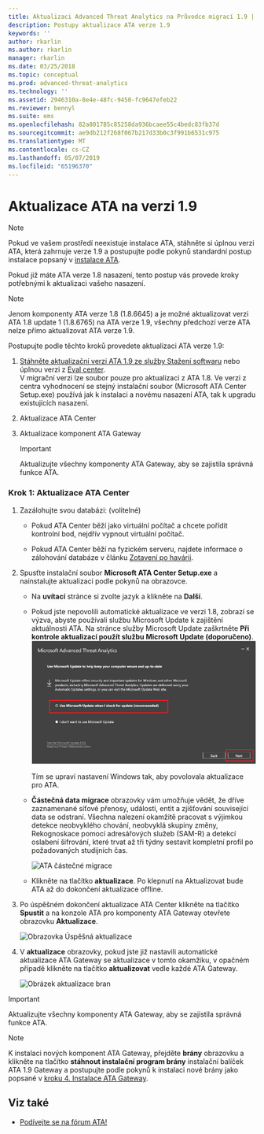 ```yaml
---
title: Aktualizaci Advanced Threat Analytics na Průvodce migrací 1.9 | Dokumentace Microsoftu
description: Postupy aktualizace ATA verze 1.9
keywords: ''
author: rkarlin
ms.author: rkarlin
manager: rkarlin
ms.date: 03/25/2018
ms.topic: conceptual
ms.prod: advanced-threat-analytics
ms.technology: ''
ms.assetid: 2946310a-8e4e-48fc-9450-fc9647efeb22
ms.reviewer: bennyl
ms.suite: ems
ms.openlocfilehash: 82a801785c85258da936bcaee55c4bedc83fb37d
ms.sourcegitcommit: ae9db212f268f067b217d33b0c3f991b6531c975
ms.translationtype: MT
ms.contentlocale: cs-CZ
ms.lasthandoff: 05/07/2019
ms.locfileid: "65196370"
---
```

# <a name="updating-ata-to-version-19"></a>Aktualizace ATA na verzi 1.9

> [!NOTE] 
> Pokud ve vašem prostředí neexistuje instalace ATA, stáhněte si úplnou verzi ATA, která zahrnuje verze 1.9 a postupujte podle pokynů standardní postup instalace popsaný v [instalace ATA](install-ata-step1.md).

Pokud již máte ATA verze 1.8 nasazení, tento postup vás provede kroky potřebnými k aktualizaci vašeho nasazení.

> [!NOTE] 
>  Jenom komponenty ATA verze 1.8 (1.8.6645) a je možné aktualizovat verzi ATA 1.8 update 1 (1.8.6765) na ATA verze 1.9, všechny předchozí verze ATA nelze přímo aktualizovat ATA verze 1.9.

Postupujte podle těchto kroků provedete aktualizaci ATA verze 1.9:

1.  [Stáhněte aktualizační verzi ATA 1.9 ze služby Stažení softwaru](https://www.microsoft.com/download/details.aspx?id=56725) nebo úplnou verzi z [Eval center](http://www.microsoft.com/evalcenter/evaluate-microsoft-advanced-threat-analytics).<br>
V migrační verzi lze soubor pouze pro aktualizaci z ATA 1.8. Ve verzi z centra vyhodnocení se stejný instalační soubor (Microsoft ATA Center Setup.exe) používá jak k instalaci a novému nasazení ATA, tak k upgradu existujících nasazení.

2.  Aktualizace ATA Center

4.  Aktualizace komponent ATA Gateway

    > [!IMPORTANT]
    > Aktualizujte všechny komponenty ATA Gateway, aby se zajistila správná funkce ATA.

### <a name="step-1-update-the-ata-center"></a>Krok 1: Aktualizace ATA Center

1. Zazálohujte svou databázi: (volitelné)

   -   Pokud ATA Center běží jako virtuální počítač a chcete pořídit kontrolní bod, nejdřív vypnout virtuální počítač.

   -   Pokud ATA Center běží na fyzickém serveru, najdete informace o zálohování databáze v článku [Zotavení po havárii](disaster-recovery.md).

2. Spusťte instalační soubor **Microsoft ATA Center Setup.exe** a nainstalujte aktualizaci podle pokynů na obrazovce.

   - Na **uvítací** stránce si zvolte jazyk a klikněte na **Další**.

   - Pokud jste nepovolili automatické aktualizace ve verzi 1.8, zobrazí se výzva, abyste používali službu Microsoft Update k zajištění aktuálnosti ATA.  Na stránce služby Microsoft Update zaškrtněte **Při kontrole aktualizací použít službu Microsoft Update (doporučeno)**.
     ![Zachovat aktuální obrázek ATA](media/ata_ms_update.png)
     
     Tím se upraví nastavení Windows tak, aby povolovala aktualizace pro ATA. 
    
   - **Částečná data migrace** obrazovky vám umožňuje vědět, že dříve zaznamenané síťové přenosy, události, entit a zjišťování související data se odstraní. Všechna nalezení okamžitě pracovat s výjimkou detekce neobvyklého chování, neobvyklá skupiny změny, Rekognoskace pomocí adresářových služeb (SAM-R) a detekcí oslabení šifrování, které trvat až tři týdny sestavit kompletní profil po požadovaných studijních čas. 
     
     ![ATA částečné migrace](media/partial-migration.png)

   - Klikněte na tlačítko **aktualizace**. Po klepnutí na Aktualizovat bude ATA až do dokončení aktualizace offline.

3. Po úspěšném dokončení aktualizace ATA Center klikněte na tlačítko **Spustit** a na konzole ATA pro komponenty ATA Gateway otevřete obrazovku **Aktualizace**.

    ![Obrazovka Úspěšná aktualizace](media/migration-center-success.png)

4. V **aktualizace** obrazovky, pokud jste již nastavili automatické aktualizace ATA Gateway se aktualizace v tomto okamžiku, v opačném případě klikněte na tlačítko **aktualizovat** vedle každé ATA Gateway.
  
    ![Obrázek aktualizace bran](media/migration-update-gw.png)

  
> [!IMPORTANT] 
> Aktualizujte všechny komponenty ATA Gateway, aby se zajistila správná funkce ATA.
 
> [!NOTE] 
> K instalaci nových komponent ATA Gateway, přejděte **brány** obrazovku a klikněte na tlačítko **stáhnout instalační program brány** instalační balíček ATA 1.9 Gateway a postupujte podle pokynů k instalaci nové brány jako popsané v [kroku 4. Instalace ATA Gateway](install-ata-step4.md).


## <a name="see-also"></a>Viz také

- [Podívejte se na fórum ATA!](https://social.technet.microsoft.com/Forums/security/home?forum=mata)
